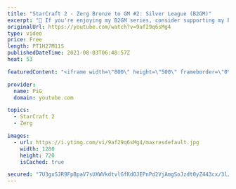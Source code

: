 ```yaml
---
title: "StarCraft 2 - Zerg Bronze to GM #2: Silver League (B2GM)"
excerpt: "🐷 If you're enjoying my B2GM series, consider supporting my Patreon: https://www.patreon.com/PiGSC2 0:00 -- GAME 1 - Practice your build order along with PiG 0:28 How to introduce scouting to the beginner build order 5:19 How to deal with air units 7:37 Worst thing you can do - reacting to previous"
originalUrl: https://youtube.com/watch?v=9af29q6sMg4
type: video
price: Free
length: PT1H27M11S
publishedDateTime: 2021-08-03T06:48:57Z
heat: 53

featuredContent: "<iframe width=\"800\" height=\"500\" frameborder=\"0\" src=\"https://www.youtube.com/embed/9af29q6sMg4\" allow=\"accelerometer; autoplay; encrypted-media; gyroscope; picture-in-picture\" allowfullscreen></iframe>"

provider:
  name: PiG
  domain: youtube.com

topics:
  - StarCraft 2
  - Zerg

images:
  - url: https://i.ytimg.com/vi/9af29q6sMg4/maxresdefault.jpg
    width: 1280
    height: 720
    isCached: true

secured: "7U3gxSJR9FpBpaV7sUXWVkdtvlGfKdOJEPnPd2VjAmgSoJzdt0yZ443cx/3l/Qs7U0UWxhiDFcsH5PjCoc+Fhb+6WfCN/uYt3dPUgODM0Yj0qmhmjhFnerT2KNbJyPQOrKl7EclzoEVrdBtEw2oCfHgm2C7JVUyBqqtqmCtwWdKQv/BRqynmXpjX7z8cuI5jSapzzBrWdp9icBGwrgTtTltJUwwD7NWv1b/p35v/nFfTJ35JiktxgZELKcttXEmX1iq5g4WUugKQLAZ9TIeHJSriB6OkPbQV+nQoUlFTuMLIDthvQB08bI2NRdb+hhCwGcA/vUon7HozKWjKVaynRuxbSSlQ1RvEyXUgihuDs597X9vAwCziEXJvacq8fFEG7BpcvieefUhpJT9V2uepNDQnmjIjD2fOYn8njzGPSJp7+1Mho6iTaJjqfC9HXhtf;UOR4SYG7IB7Bx/lSDQrWtg=="
---
```


